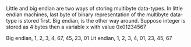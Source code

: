 Little and big endian are two ways of storing multibyte data-types. In little endian machines, last byte of binary representation of the multibyte data-type is stored first. 
Big endian, is the other way around. 
Suppose integer is stored as 4 bytes then a variable x with value 0x01234567 

Big endian, 1, 2, 3, 4, 67, 45, 23, 01
Lit endian, 1, 2, 3, 4, 01, 23, 45, 67
